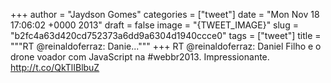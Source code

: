 
+++
author = "Jaydson Gomes"
categories = ["tweet"]
date = "Mon Nov 18 17:06:02 +0000 2013"
draft = false
image = "{TWEET_IMAGE}"
slug = "b2fc4a63d420cd752373a6dd9a6304d1940ccce0"
tags = ["tweet"]
title = """RT @reinaldoferraz: Danie..."""
+++
RT @reinaldoferraz: Daniel Filho e o drone voador com JavaScript na #webbr2013. Impressionante. http://t.co/QkTlIBlbuZ
